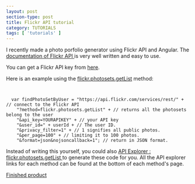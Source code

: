 ```yaml
---
layout: post
section-type: post
title: Flickr API tutorial
category: TUTORIALS
tags: [ 'tutorials' ]
---
```

I recently made a photo porfolio generator using Flickr API and Angular. The <a href = "https://www.flickr.com/services/api/">documentation of Flickr API </a>is very well written and easy to use. 

You can get a Flickr API key from <a href ="https://www.flickr.com/services/apps/create/apply">here</a>.

Here is an example using the <a href="https://www.flickr.com/services/api/flickr.photosets.getList.html"> flickr.photosets.getList</a> method: 
<pre><code>

  var findPhotoSetByUser = "https://api.flickr.com/services/rest/" + // connect to the Flickr API
    "?method=flickr.photosets.getList" + // returns all the photosets belong to the user
    "&api_key=YOURAPIKEY" + // your API key
    "&user_id=" + userId + // The user ID.
    "&privacy_filter=1" + // 1 signifies all public photos.
    "&per_page=100" + // limiting it to 100 photos.
    "&format=json&nojsoncallback=1"; // return in JSON format. 
</code></pre>

Instead of writing this yourself, you could also <a href = "https://www.flickr.com/services/api/explore/flickr.photosets.getList"> API Explorer : flickr.photosets.getList </a>to generate these code for you. All the API explorer links for each method can be found at the bottom of each method's page.


<a href ="https://myflickrapp.herokuapp.com/">Finished product</a>

